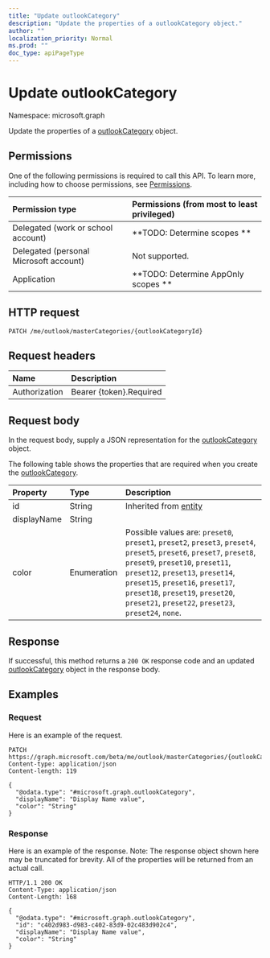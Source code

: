 ```yaml
---
title: "Update outlookCategory"
description: "Update the properties of a outlookCategory object."
author: ""
localization_priority: Normal
ms.prod: ""
doc_type: apiPageType
---
```


# Update outlookCategory

Namespace: microsoft.graph

Update the properties of a [outlookCategory](../resources/outlookcategory.md) object.

## Permissions
One of the following permissions is required to call this API. To learn more, including how to choose permissions, see [Permissions](/concepts/permissions-reference.md).

|Permission type|Permissions (from most to least privileged)|
|:---|:---|
|Delegated (work or school account)|**TODO: Determine scopes **|
|Delegated (personal Microsoft account)|Not supported.|
|Application|**TODO: Determine AppOnly scopes **|

## HTTP request
<!-- {
  "blockType": "ignored"
}
-->
``` http
PATCH /me/outlook/masterCategories/{outlookCategoryId}
```

## Request headers
|Name|Description|
|:---|:---|
|Authorization|Bearer {token}.Required|

## Request body
In the request body, supply a JSON representation for the [outlookCategory](../resources/outlookcategory.md) object.

The following table shows the properties that are required when you create the [outlookCategory](../resources/outlookcategory.md).

|Property|Type|Description|
|:---|:---|:---|
|id|String| Inherited from [entity](../resources/entity.md)|
|displayName|String||
|color|Enumeration| Possible values are: `preset0`, `preset1`, `preset2`, `preset3`, `preset4`, `preset5`, `preset6`, `preset7`, `preset8`, `preset9`, `preset10`, `preset11`, `preset12`, `preset13`, `preset14`, `preset15`, `preset16`, `preset17`, `preset18`, `preset19`, `preset20`, `preset21`, `preset22`, `preset23`, `preset24`, `none`.|



## Response
If successful, this method returns a `200 OK` response code and an updated [outlookCategory](../resources/outlookcategory.md) object in the response body.

## Examples

### Request
Here is an example of the request.
<!-- {
  "blockType": "request",
  "name": "update_outlookcategory"
}
-->
``` http
PATCH https://graph.microsoft.com/beta/me/outlook/masterCategories/{outlookCategoryId}
Content-type: application/json
Content-length: 119

{
  "@odata.type": "#microsoft.graph.outlookCategory",
  "displayName": "Display Name value",
  "color": "String"
}
```

### Response
Here is an example of the response. Note: The response object shown here may be truncated for brevity. All of the properties will be returned from an actual call.
<!-- {
  "blockType": "response",
  "truncated": true
}
-->
``` http
HTTP/1.1 200 OK
Content-Type: application/json
Content-Length: 168

{
  "@odata.type": "#microsoft.graph.outlookCategory",
  "id": "c402d983-d983-c402-83d9-02c483d902c4",
  "displayName": "Display Name value",
  "color": "String"
}
```

